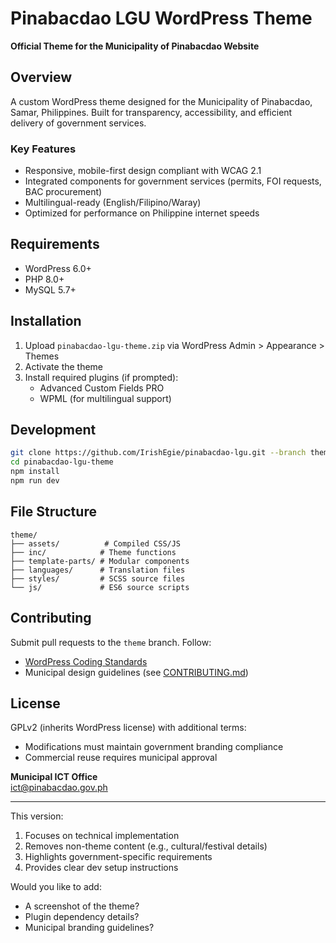 # Pinabacdao LGU WordPress Theme  
**Official Theme for the Municipality of Pinabacdao Website**  

## Overview  
A custom WordPress theme designed for the Municipality of Pinabacdao, Samar, Philippines. Built for transparency, accessibility, and efficient delivery of government services.  

### Key Features  
- Responsive, mobile-first design compliant with WCAG 2.1  
- Integrated components for government services (permits, FOI requests, BAC procurement)  
- Multilingual-ready (English/Filipino/Waray)  
- Optimized for performance on Philippine internet speeds  

## Requirements  
- WordPress 6.0+  
- PHP 8.0+  
- MySQL 5.7+  

## Installation  
1. Upload `pinabacdao-lgu-theme.zip` via WordPress Admin > Appearance > Themes  
2. Activate the theme  
3. Install required plugins (if prompted):  
   - Advanced Custom Fields PRO  
   - WPML (for multilingual support)  

## Development  
```bash
git clone https://github.com/IrishEgie/pinabacdao-lgu.git --branch theme
cd pinabacdao-lgu-theme
npm install
npm run dev
```

## File Structure  
```
theme/
├── assets/          # Compiled CSS/JS
├── inc/            # Theme functions
├── template-parts/ # Modular components
├── languages/      # Translation files
├── styles/         # SCSS source files
└── js/             # ES6 source scripts
```

## Contributing  
Submit pull requests to the `theme` branch. Follow:  
- [WordPress Coding Standards](https://developer.wordpress.org/coding-standards/)  
- Municipal design guidelines (see [CONTRIBUTING.md](../../../CONTRIBUTING.md))  

## License  
GPLv2 (inherits WordPress license) with additional terms:  
- Modifications must maintain government branding compliance  
- Commercial reuse requires municipal approval  

**Municipal ICT Office**  
ict@pinabacdao.gov.ph  

---

This version:  
1. Focuses on technical implementation  
2. Removes non-theme content (e.g., cultural/festival details)  
3. Highlights government-specific requirements  
4. Provides clear dev setup instructions  

Would you like to add:  
- A screenshot of the theme?  
- Plugin dependency details?  
- Municipal branding guidelines?
